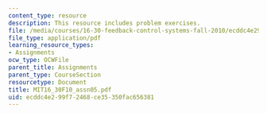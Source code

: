 ```yaml
---
content_type: resource
description: This resource includes problem exercises.
file: /media/courses/16-30-feedback-control-systems-fall-2010/ecddc4e299f72468ce35350fac656381_MIT16_30F10_assn05.pdf
file_type: application/pdf
learning_resource_types:
- Assignments
ocw_type: OCWFile
parent_title: Assignments
parent_type: CourseSection
resourcetype: Document
title: MIT16_30F10_assn05.pdf
uid: ecddc4e2-99f7-2468-ce35-350fac656381
---
```

